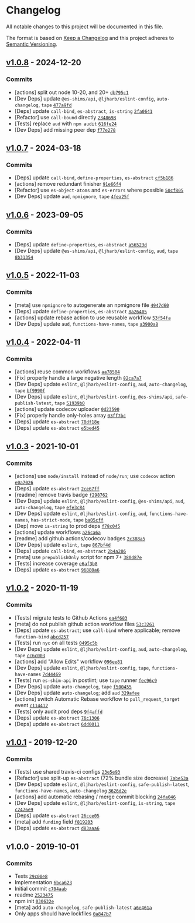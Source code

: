 # Changelog

All notable changes to this project will be documented in this file.

The format is based on [Keep a Changelog](https://keepachangelog.com/en/1.0.0/)
and this project adheres to [Semantic Versioning](https://semver.org/spec/v2.0.0.html).

## [v1.0.8](https://github.com/es-shims/Array.prototype.reduceRight/compare/v1.0.7...v1.0.8) - 2024-12-20

### Commits

- [actions] split out node 10-20, and 20+ [`db795c1`](https://github.com/es-shims/Array.prototype.reduceRight/commit/db795c102f6f45fa0f071a4549f7f17c917b8163)
- [Dev Deps] update `@es-shims/api`, `@ljharb/eslint-config`, `auto-changelog`, `tape` [`477a9fd`](https://github.com/es-shims/Array.prototype.reduceRight/commit/477a9fd6fd2ffa2b33a6aa714e5369c58f3540f9)
- [Deps] update `call-bind`, `es-abstract`, `is-string` [`2fa0641`](https://github.com/es-shims/Array.prototype.reduceRight/commit/2fa0641976a46d696690fa1ff734f5d3329916ab)
- [Refactor] use `call-bound` directly [`2348698`](https://github.com/es-shims/Array.prototype.reduceRight/commit/2348698a725836ef6c7f71b78ae6fe0098df3021)
- [Tests] replace `aud` with `npm audit` [`616fe24`](https://github.com/es-shims/Array.prototype.reduceRight/commit/616fe248b3fc3e284a9697da0d91290603febf71)
- [Dev Deps] add missing peer dep [`f77e278`](https://github.com/es-shims/Array.prototype.reduceRight/commit/f77e278ee07b6ff88aa716fc295cc4a9a7661784)

## [v1.0.7](https://github.com/es-shims/Array.prototype.reduceRight/compare/v1.0.6...v1.0.7) - 2024-03-18

### Commits

- [Deps] update `call-bind`, `define-properties`, `es-abstract` [`cf5b186`](https://github.com/es-shims/Array.prototype.reduceRight/commit/cf5b18625b8a2fc1524086cf9b82e678b7a23da8)
- [actions] remove redundant finisher [`91e66f4`](https://github.com/es-shims/Array.prototype.reduceRight/commit/91e66f41bfd4ccfa7390aaff56aca30d335684c7)
- [Refactor] use `es-object-atoms` and `es-errors` where possible [`50cf805`](https://github.com/es-shims/Array.prototype.reduceRight/commit/50cf805532f307693cda259dc369366e5ba3b009)
- [Dev Deps] update `aud`, `npmignore`, `tape` [`4fea25f`](https://github.com/es-shims/Array.prototype.reduceRight/commit/4fea25f5b54097ce42f8c6b8eaccc6fbfa4c2310)

## [v1.0.6](https://github.com/es-shims/Array.prototype.reduceRight/compare/v1.0.5...v1.0.6) - 2023-09-05

### Commits

- [Deps] update `define-properties`, `es-abstract` [`a56523d`](https://github.com/es-shims/Array.prototype.reduceRight/commit/a56523d589d7257ae75b1a7fa4041dd47a904fb6)
- [Dev Deps] update `@es-shims/api`, `@ljharb/eslint-config`, `aud`, `tape` [`8b31354`](https://github.com/es-shims/Array.prototype.reduceRight/commit/8b31354ae4043d5041c47922f83a2ea3ab413976)

## [v1.0.5](https://github.com/es-shims/Array.prototype.reduceRight/compare/v1.0.4...v1.0.5) - 2022-11-03

### Commits

- [meta] use `npmignore` to autogenerate an npmignore file [`4947d60`](https://github.com/es-shims/Array.prototype.reduceRight/commit/4947d603673ea9141812aeeb9c1c4f0115935650)
- [Deps] update `define-properties`, `es-abstract` [`8a26405`](https://github.com/es-shims/Array.prototype.reduceRight/commit/8a26405f94720dbc52b7042baf774a43d7fafde1)
- [actions] update rebase action to use reusable workflow [`53f54fa`](https://github.com/es-shims/Array.prototype.reduceRight/commit/53f54fa9f30490dd563a4bbee152fe0dfcd93ee9)
- [Dev Deps] update `aud`, `functions-have-names`, `tape` [`a3900a8`](https://github.com/es-shims/Array.prototype.reduceRight/commit/a3900a87740a03ec000b4a342c4f7e29db06482b)

## [v1.0.4](https://github.com/es-shims/Array.prototype.reduceRight/compare/v1.0.3...v1.0.4) - 2022-04-11

### Commits

- [actions] reuse common workflows [`aa78504`](https://github.com/es-shims/Array.prototype.reduceRight/commit/aa78504053d1fc4425dea02ebb2279d2c5b7e7e9)
- [Fix] properly handle a large negative length [`82ca7a7`](https://github.com/es-shims/Array.prototype.reduceRight/commit/82ca7a7e85c8181db391f85d4a80f70c7998a3a6)
- [Dev Deps] update `eslint`, `@ljharb/eslint-config`, `aud`, `auto-changelog`, `tape` [`bf9990f`](https://github.com/es-shims/Array.prototype.reduceRight/commit/bf9990fbe1991cd20be2a0b5ff550396fd021219)
- [Dev Deps] update `eslint`, `@ljharb/eslint-config`, `@es-shims/api`, `safe-publish-latest`, `tape` [`51939b0`](https://github.com/es-shims/Array.prototype.reduceRight/commit/51939b0816602376ffd2c28907668ca969084be9)
- [actions] update codecov uploader [`0d23590`](https://github.com/es-shims/Array.prototype.reduceRight/commit/0d23590e836713fddd13549ce021e44606b2eb25)
- [Fix] properly handle only-holes array [`03ff7bc`](https://github.com/es-shims/Array.prototype.reduceRight/commit/03ff7bc695df355898ed7115b302e095bd99228e)
- [Deps] update `es-abstract` [`78df18e`](https://github.com/es-shims/Array.prototype.reduceRight/commit/78df18e45abfe12cdba733bba828dbf733225e64)
- [Deps] update `es-abstract` [`e5bed45`](https://github.com/es-shims/Array.prototype.reduceRight/commit/e5bed45b70016c1be05679ba751e304bc1c3327b)

## [v1.0.3](https://github.com/es-shims/Array.prototype.reduceRight/compare/v1.0.2...v1.0.3) - 2021-10-01

### Commits

- [actions] use `node/install` instead of `node/run`; use `codecov` action [`e0a7026`](https://github.com/es-shims/Array.prototype.reduceRight/commit/e0a70260d28376983d5162b42f4916cf77d6207f)
- [Deps] update `es-abstract` [`2ce67ff`](https://github.com/es-shims/Array.prototype.reduceRight/commit/2ce67ff11475e07b03d59457f89a1b702decee21)
- [readme] remove travis badge [`f298762`](https://github.com/es-shims/Array.prototype.reduceRight/commit/f2987628854887961d8d425ae21d695c6ac210df)
- [Dev Deps] update `eslint`, `@ljharb/eslint-config`, `@es-shims/api`, `aud`, `auto-changelog`, `tape` [`efe3c84`](https://github.com/es-shims/Array.prototype.reduceRight/commit/efe3c84c964a0d7db68165eeb1a72cbbe20c0069)
- [Dev Deps] update `eslint`, `@ljharb/eslint-config`, `aud`, `functions-have-names`, `has-strict-mode`, `tape` [`ba05cff`](https://github.com/es-shims/Array.prototype.reduceRight/commit/ba05cffe9134df70b080de4d139f988e22c6f8dd)
- [Dep] move `is-string` to prod deps [`f78c045`](https://github.com/es-shims/Array.prototype.reduceRight/commit/f78c045133078fe81cc8357aa0a2ebc50e08dca3)
- [actions] update workflows [`a26ca6a`](https://github.com/es-shims/Array.prototype.reduceRight/commit/a26ca6ad25b99e8760a5b6ebfc9929f4ad3b9476)
- [readme] add github actions/codecov badges [`2c388a5`](https://github.com/es-shims/Array.prototype.reduceRight/commit/2c388a5a17bcf6951364c8f660962243b0b1bd73)
- [Dev Deps] update `eslint`, `tape` [`867bf4d`](https://github.com/es-shims/Array.prototype.reduceRight/commit/867bf4da92f60cb6f4a49c778e3207262f7e33ba)
- [Deps] update `call-bind`, `es-abstract` [`2b4a286`](https://github.com/es-shims/Array.prototype.reduceRight/commit/2b4a2860e0ca22139bc6bb5bb19f653fae15210a)
- [meta] use `prepublishOnly` script for npm 7+ [`380d87e`](https://github.com/es-shims/Array.prototype.reduceRight/commit/380d87e5e661825e47f3ab100ecb6b1efc0534d2)
- [Tests] increase coverage [`e6af3b8`](https://github.com/es-shims/Array.prototype.reduceRight/commit/e6af3b86bdb9f01851db04f592d460ee1d5edd98)
- [Deps] update `es-abstract` [`96880a6`](https://github.com/es-shims/Array.prototype.reduceRight/commit/96880a67bfc79f1048c77836489b544fbc691a20)

## [v1.0.2](https://github.com/es-shims/Array.prototype.reduceRight/compare/v1.0.1...v1.0.2) - 2020-11-19

### Commits

- [Tests] migrate tests to Github Actions [`ea4f683`](https://github.com/es-shims/Array.prototype.reduceRight/commit/ea4f68366a1610bfe2ac860b3f95146cb8ff4d10)
- [meta] do not publish github action workflow files [`53c3261`](https://github.com/es-shims/Array.prototype.reduceRight/commit/53c32619237218a32451f9e3ad1983d8d4059f17)
- [Deps] update `es-abstract`; use `call-bind` where applicable; remove `function-bind` [`abcd257`](https://github.com/es-shims/Array.prototype.reduceRight/commit/abcd25787b26af0b5ad771319a5e2306fc27edec)
- [Tests] run `nyc` on all tests [`0495c5b`](https://github.com/es-shims/Array.prototype.reduceRight/commit/0495c5b9a08727825ca829d24304739f8d3ad3f5)
- [Dev Deps] update `eslint`, `@ljharb/eslint-config`, `aud`, `auto-changelog`,  `tape` [`cc6c003`](https://github.com/es-shims/Array.prototype.reduceRight/commit/cc6c003ca7cf30a56b089c517dde6f0a38119bdb)
- [actions] add "Allow Edits" workflow [`096ee81`](https://github.com/es-shims/Array.prototype.reduceRight/commit/096ee81d89f82a50983f1d5d5e3e68f10469ebad)
- [Dev Deps] update `eslint`, `@ljharb/eslint-config`, `tape`, `functions-have-names` [`7d44469`](https://github.com/es-shims/Array.prototype.reduceRight/commit/7d444692fad8f91e8211f9b9b2530f4cc9854383)
- [Tests] run `es-shim-api` in postlint; use `tape` runner [`fec96c9`](https://github.com/es-shims/Array.prototype.reduceRight/commit/fec96c985cbf302b350ee97ac0dc1bbb58cca8a8)
- [Dev Deps] update `auto-changelog`, `tape` [`f500455`](https://github.com/es-shims/Array.prototype.reduceRight/commit/f5004555ae8b43e4b9c73d21dd770dff97ac58d8)
- [Dev Deps] update `auto-changelog`; add `aud` [`329afee`](https://github.com/es-shims/Array.prototype.reduceRight/commit/329afee3620e36d59fed3768254728e6c75a4974)
- [actions] switch Automatic Rebase workflow to `pull_request_target` event [`c114412`](https://github.com/es-shims/Array.prototype.reduceRight/commit/c1144120982d3c26a6658ba08302f18188149c63)
- [Tests] only audit prod deps [`9f4affd`](https://github.com/es-shims/Array.prototype.reduceRight/commit/9f4affdaddae5108c4c558728d237040b23d3990)
- [Deps] update `es-abstract` [`76c1306`](https://github.com/es-shims/Array.prototype.reduceRight/commit/76c130605ab18501bd88e9ff1905104b68b87ed0)
- [Deps] update `es-abstract` [`6dd0011`](https://github.com/es-shims/Array.prototype.reduceRight/commit/6dd001105400f19141f50826b1a11199bf5229f0)

## [v1.0.1](https://github.com/es-shims/Array.prototype.reduceRight/compare/v1.0.0...v1.0.1) - 2019-12-20

### Commits

- [Tests] use shared travis-ci configs [`23e5e93`](https://github.com/es-shims/Array.prototype.reduceRight/commit/23e5e93bdb10740c8fc9efaf1870afeb337ffaab)
- [Refactor] use split-up `es-abstract` (72% bundle size decrease) [`7abe53a`](https://github.com/es-shims/Array.prototype.reduceRight/commit/7abe53adc066f5bedde23941fc6365e4f88edaef)
- [Dev Deps] update `eslint`, `@ljharb/eslint-config`, `safe-publish-latest`, `functions-have-names`, `auto-changelog` [`3626d2e`](https://github.com/es-shims/Array.prototype.reduceRight/commit/3626d2e5aeaf7aced7cd86654f2a120e0f04be40)
- [actions] add automatic rebasing / merge commit blocking [`24fa046`](https://github.com/es-shims/Array.prototype.reduceRight/commit/24fa046b2cd250f1a9738bffede4cc82eceb1538)
- [Dev Deps] update `eslint`, `@ljharb/eslint-config`, `is-string`, `tape` [`c2476e9`](https://github.com/es-shims/Array.prototype.reduceRight/commit/c2476e9f265ac1c143637a76a3fc6f33f1235ef3)
- [Deps] update `es-abstract` [`26cce05`](https://github.com/es-shims/Array.prototype.reduceRight/commit/26cce05cce67a7964bce3cbbeb3a2116e0ea92c8)
- [meta] add `funding` field [`f819203`](https://github.com/es-shims/Array.prototype.reduceRight/commit/f81920388834ff513854db8fd81cb30d110582e7)
- [Deps] update `es-abstract` [`d83aaa6`](https://github.com/es-shims/Array.prototype.reduceRight/commit/d83aaa61c4f1cb67ea1b67b5f1aa2f9d556cb421)

## v1.0.0 - 2019-10-01

### Commits

- Tests [`29c00e8`](https://github.com/es-shims/Array.prototype.reduceRight/commit/29c00e89edfd8d080c66a880d5a39dbcf8f209d2)
- Implementation [`6bca623`](https://github.com/es-shims/Array.prototype.reduceRight/commit/6bca6234f0fdd10882d526874749c5db8e466cd3)
- Initial commit [`c704aab`](https://github.com/es-shims/Array.prototype.reduceRight/commit/c704aabe1f004700e4dca5b19668df7aba95fe73)
- readme [`2523475`](https://github.com/es-shims/Array.prototype.reduceRight/commit/2523475e0f361a03de56e9aa48a5f6f0c671a2b3)
- npm init [`030632e`](https://github.com/es-shims/Array.prototype.reduceRight/commit/030632ebd89cc39b887dcb18307b63561d095d77)
- [meta] add `auto-changelog`, `safe-publish-latest` [`a6e461a`](https://github.com/es-shims/Array.prototype.reduceRight/commit/a6e461aee03f4edb9efa3ab89d95311f37e12e21)
- Only apps should have lockfiles [`0a847b7`](https://github.com/es-shims/Array.prototype.reduceRight/commit/0a847b7e8ff2cbf6f4dd57c4dc4063774e11b327)
